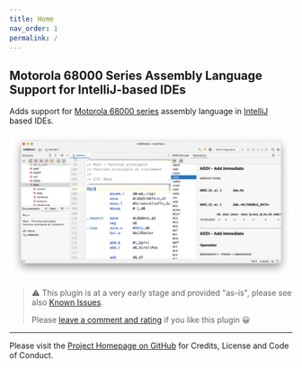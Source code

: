 ```yaml
---
title: Home
nav_order: 1
permalink: /
---
```


## Motorola 68000 Series Assembly Language Support for IntelliJ-based IDEs

Adds support for [Motorola 68000 series](https://en.wikipedia.org/wiki/Motorola_68000_series) assembly language
in [IntelliJ](https://plugins.jetbrains.com/docs/intellij/intellij-platform.html#ides-based-on-the-intellij-platform) based IDEs.

![m68kplugin](assets/m68kplugin_landing.png)

> ⚠️ This plugin is at a very early stage and provided "as-is", please see also [Known Issues](known_issues.md).
>
> Please [leave a comment and rating](https://plugins.jetbrains.com/plugin/17712-motorola-68000-series-assembler/reviews) if you like this plugin 😀

---

Please visit the [Project Homepage on GitHub](https://github.com/YannCebron/m68kplugin) for Credits, License and Code of Conduct.
